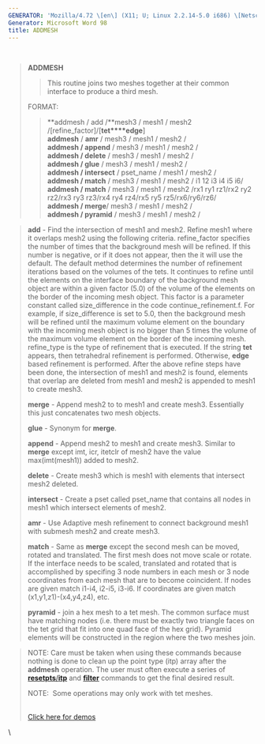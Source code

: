 ```yaml
---
GENERATOR: 'Mozilla/4.72 \[en\] (X11; U; Linux 2.2.14-5.0 i686) \[Netscape\]'
Generator: Microsoft Word 98
title: ADDMESH
---
```


 

> **ADDMESH**
>
> > This routine joins two meshes together at their common interface to
> > produce a third mesh.
>
> FORMAT:
>
> > **addmesh / add /**mesh3 / mesh1 / mesh2
> > /\[refine\_factor\]/\[**tet****edge**\]\
> > **addmesh** / **amr** / mesh3 / mesh1 / mesh2 /\
> > **addmesh / append** / mesh3 / mesh1 / mesh2 /\
> > **addmesh / delete** / mesh3 / mesh1 / mesh2 /\
> > **addmesh / glue** / mesh3 / mesh1 / mesh2 /\
> > **addmesh / intersect** / pset\_name / mesh1 / mesh2 /\
> > **addmesh / match** / mesh3 / mesh1 / mesh2 / i1 12 i3 i4 i5 i6/\
> > **addmesh / match** / mesh3 / mesh1 / mesh2 /rx1 ry1 rz1/rx2 ry2
> > rz2/rx3 ry3 rz3/rx4 ry4 rz4/rx5 ry5 rz5/rx6/ry6/rz6/\
> > **addmesh / merge**/ mesh3 / mesh1 / mesh2 /\
> > **addmesh / pyramid** / mesh3 / mesh1 / mesh2 /

> **add** - Find the intersection of mesh1 and mesh2. Refine mesh1 where
> it overlaps mesh2 using the following criteria. refine\_factor
> specifies the number of times that the background mesh will be
> refined. If this number is negative, or if it does not appear, then
> the it will use the default. The default method determines the number
> of refinement iterations based on the volumes of the tets. It
> continues to refine until the elements on the interface boundary of
> the background mesh object are within a given factor (5.0) of the
> volume of the elements on the border of the incoming mesh object. This
> factor is a parameter constant called size\_difference in the code
> continue\_refinement.f. For example, if size\_difference is set to
> 5.0, then the background mesh will be refined until the maximum volume
> element on the boundary with the incoming mesh object is no bigger
> than 5 times the volume of the maximum volume element on the border of
> the incoming mesh. refine\_type is the type of refinement that is
> executed. If the string **tet** appears, then tetrahedral refinement
> is performed. Otherwise, **edge** based refinement is performed. After
> the above refine steps have been done, the intersection of mesh1 and
> mesh2 is found, elements that overlap are deleted from mesh1 and mesh2
> is appended to mesh1 to create mesh3.
>
> **merge** - Append mesh2 to to mesh1 and create mesh3. Essentially
> this just concatenates two mesh objects.
>
> **glue** - Synonym for **merge**.
>
> **append** - Append mesh2 to mesh1 and create mesh3. Similar to
> **merge** except imt, icr, itetclr of mesh2 have the value
> max(imt(mesh1)) added to mesh2.
>
> **delete** - Create mesh3 which is mesh1 with elements that intersect
> mesh2 deleted.
>
> **intersect** - Create a pset called pset\_name that contains all
> nodes in mesh1 which intersect elements of mesh2.
>
> **amr** - Use Adaptive mesh refinement to connect background mesh1
> with submesh mesh2 and create mesh3.
>
> **match** - Same as **merge** except the second mesh can be moved,
> rotated and translated. The first mesh does not move scale or rotate.
> If the interface needs to be scaled, translated and rotated that is
> accomplished by specifing 3 node numbers in each mesh or 3 node
> coordinates from each mesh that are to become coincident. If nodes are
> given match i1-i4, i2-i5, i3-i6. If coordinates are given match
> (x1,y1,z1)-(x4,y4,z4), etc.
>
> **pyramid** - join a hex mesh to a tet mesh. The common surface must
> have matching nodes (i.e. there must be exactly two triangle faces on
> the tet grid that fit into one quad face of the hex grid). Pyramid
> elements will be constructed in the region where the two meshes join.

> NOTE: Care must be taken when using these commands because nothing is
> done to clean up the point type (itp) array after the **addmesh**
> operation. The user must often execute a series of
> [**resetpts**/**itp**](RESETPT.html) and **[filter](FILTER.html)**
> commands to get the final desired result.
>
> NOTE:  Some operations may only work with tet meshes.\
>  
>
> [Click here for demos](demos/addmesh/html/main_addmesh.html)

\
